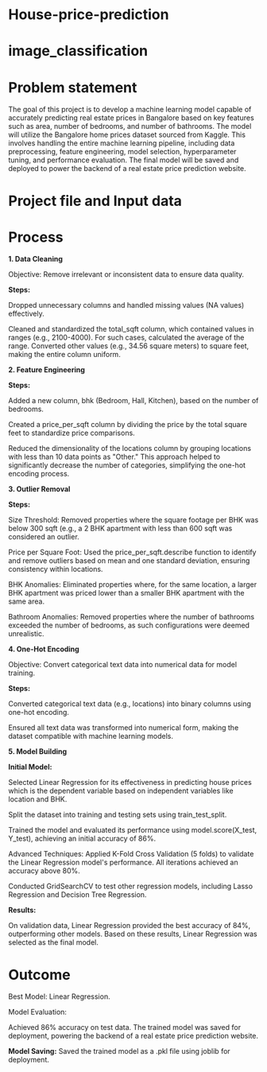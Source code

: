 # House-price-prediction
# image_classification

# Problem statement 
The goal of this project is to develop a machine learning model capable of accurately predicting real estate prices in Bangalore based on key features such as area, number of bedrooms, and number of bathrooms. The model will utilize the Bangalore home prices dataset sourced from Kaggle. This involves handling the entire machine learning pipeline, including data preprocessing, feature engineering, model selection, hyperparameter tuning, and performance evaluation. The final model will be saved and deployed to power the backend of a real estate price prediction website.


# Project file and Input data
 

# Process

**1. Data Cleaning**

Objective: Remove irrelevant or inconsistent data to ensure data quality.

**Steps:**

Dropped unnecessary columns and handled missing values (NA values) effectively.

Cleaned and standardized the total_sqft column, which contained values in ranges (e.g., 2100-4000). For such cases, calculated the average of the range. Converted other values (e.g., 34.56 square meters) to square feet, making the entire column uniform.

**2. Feature Engineering**

**Steps:**

Added a new column, bhk (Bedroom, Hall, Kitchen), based on the number of bedrooms.

Created a price_per_sqft column by dividing the price by the total square feet to standardize price comparisons.

Reduced the dimensionality of the locations column by grouping locations with less than 10 data points as "Other." This approach helped to significantly decrease the number of categories, simplifying the one-hot encoding process.

**3. Outlier Removal**

**Steps:**

Size Threshold: Removed properties where the square footage per BHK was below 300 sqft (e.g., a 2 BHK apartment with less than 600 sqft was considered an outlier.

Price per Square Foot: Used the price_per_sqft.describe function to identify and remove outliers based on mean and one standard deviation, ensuring consistency within locations.

BHK Anomalies: Eliminated properties where, for the same location, a larger BHK apartment was priced lower than a smaller BHK apartment with the same area.

Bathroom Anomalies: Removed properties where the number of bathrooms exceeded the number of bedrooms, as such configurations were deemed unrealistic.

**4. One-Hot Encoding**

Objective: Convert categorical text data into numerical data for model training.

**Steps:**

Converted categorical text data (e.g., locations) into binary columns using one-hot encoding.

Ensured all text data was transformed into numerical form, making the dataset compatible with machine learning models.

**5. Model Building**

**Initial Model:**

Selected Linear Regression for its effectiveness in predicting house prices which is the dependent variable based on independent variables like location and BHK.

Split the dataset into training and testing sets using train_test_split.

Trained the model and evaluated its performance using model.score(X_test, Y_test), achieving an initial accuracy of 86%.

Advanced Techniques:
Applied K-Fold Cross Validation (5 folds) to validate the Linear Regression model's performance. All iterations achieved an accuracy above 80%.

Conducted GridSearchCV to test other regression models, including Lasso Regression and Decision Tree Regression.

**Results:**

On validation data, Linear Regression provided the best accuracy of 84%, outperforming other models.
Based on these results, Linear Regression was selected as the final model.

# Outcome
Best Model: Linear Regression.

Model Evaluation:

Achieved 86% accuracy on test data.
The trained model was saved for deployment, powering the backend of a real estate price prediction website.

**Model Saving:**
Saved the trained model as a .pkl file using joblib for deployment.

